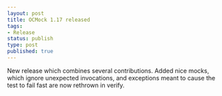 ```yaml
---
layout: post
title: OCMock 1.17 released
tags:
- Release
status: publish
type: post
published: true
---
```

New release which combines several contributions. Added nice mocks, which ignore unexpected invocations, and exceptions meant to cause the test to fail fast are now rethrown in verify. 